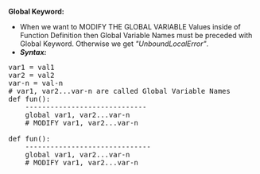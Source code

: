 **Global Keyword:**
- When we want to MODIFY THE GLOBAL VARIABLE Values inside of Function Definition then Global Variable Names must be preceded with Global Keyword. Otherwise we get _"UnboundLocalError"_.
- ***Syntax:***
<pre>
var1 = val1
var2 = val2
var-n = val-n
# var1, var2...var-n are called Global Variable Names
def fun():
    -----------------------------
    global var1, var2...var-n
    # MODIFY var1, var2...var-n
    
def fun():
    ------------------------------
    global var1, var2...var-n
    # MODIFY var1, var2...var-n</pre>
